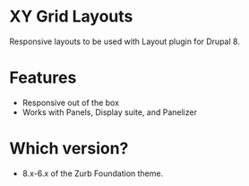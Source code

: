 XY Grid Layouts
===
Responsive layouts to be used with Layout plugin for Drupal 8.

# Features

- Responsive out of the box
- Works with Panels, Display suite, and Panelizer

# Which version?

- 8.x-6.x of the Zurb Foundation theme.

